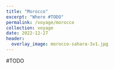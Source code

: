 ```yaml
---
title: "Morocco"
excerpt: "Where #TODO"
permalink: /voyage/morocco
collection: voyage
date: 2022-12-27
header:
  overlay_image: morocco-sahara-3v1.jpg
---
```


#TODO